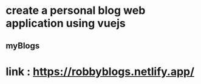 # create a personal blog web application using vuejs

<h2>myBlogs</h2>

# link : https://robbyblogs.netlify.app/
